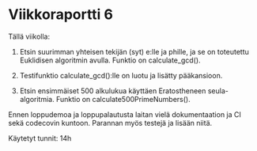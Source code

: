 # Viikkoraportti 6

Tällä viikolla: 

1. Etsin suurimman yhteisen tekijän (syt) e:lle ja phille, ja se on toteutettu Euklidisen algoritmin avulla. Funktio on calculate_gcd().

2. Testifunktio calculate_gcd():lle on luotu ja lisätty pääkansioon.

3. Etsin ensimmäiset 500 alkulukua käyttäen Eratostheneen seula-algoritmia. Funktio on calculate500PrimeNumbers().

Ennen loppudemoa ja loppupalautusta laitan vielä dokumentaation ja CI sekä codecovin kuntoon. Parannan myös testejä ja lisään niitä.

Käytetyt tunnit: 14h
